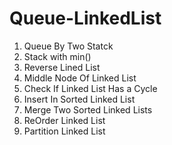 # Queue-LinkedList

1. Queue By Two Statck
2. Stack with min()
3. Reverse Lined List
4. Middle Node Of Linked List
5. Check If Linked List Has a Cycle
6. Insert In Sorted Linked List
7. Merge Two Sorted Linked Lists
8. ReOrder Linked List
9. Partition Linked List
